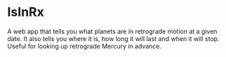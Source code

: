 # IsInRx

A web app that tells you what planets are in retrograde motion at a given date. It also tells you where it is, how long it will last and when it will stop. Useful for looking up retrograde Mercury in advance.